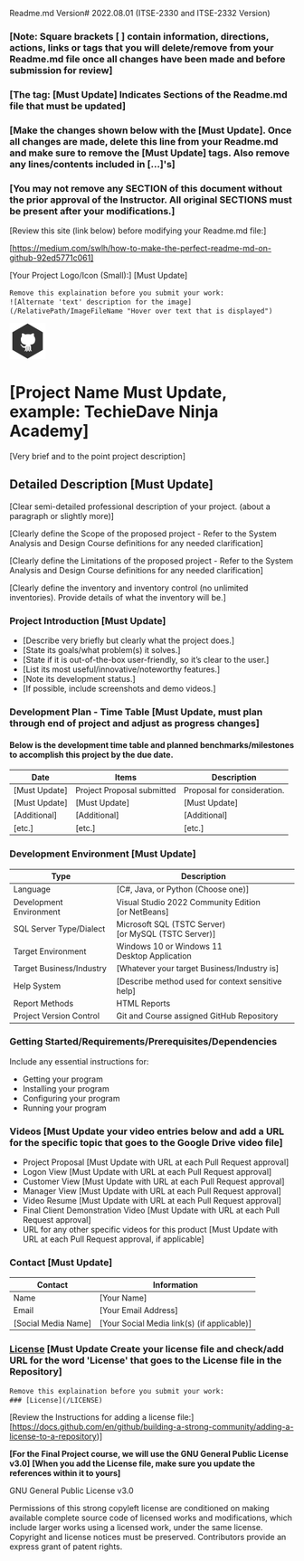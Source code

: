Readme.md Version# 2022.08.01 (ITSE-2330 and ITSE-2332 Version)

 
### [Note: Square brackets [ ] contain information, directions, actions, links or tags that you will delete/remove from your Readme.md file once all changes have been made and before submission for review]
### [The tag: [Must Update] Indicates Sections of the Readme.md file that must be updated]
### [Make the changes shown below with the [Must Update]. Once all changes are made, delete this line from your Readme.md and make sure to remove the [Must Update] tags. Also remove any lines/contents included in [...]'s]

### [You may not remove any SECTION of this document without the prior approval of the Instructor. All original SECTIONS must be present after your modifications.]

[Review this site (link below) before modifying your Readme.md file:]

[https://medium.com/swlh/how-to-make-the-perfect-readme-md-on-github-92ed5771c061]

[Your Project Logo/Icon (Small):] [Must Update]
```
Remove this explaination before you submit your work:
![Alternate 'text' description for the image](/RelativePath/ImageFileName "Hover over text that is displayed")
```

![Alternate 'text' description for the image](/Icons/OctoCat_SM.png "My Pet Octocat Logo")

# [Project Name Must Update, example: TechieDave Ninja Academy]
[Very brief and to the point project description]

## Detailed Description [Must Update]

[Clear semi-detailed professional description of your project. (about a paragraph or slightly more)]

[Clearly define the Scope of the proposed project - Refer to the System Analysis and Design Course definitions for any needed clarification]

[Clearly define the Limitations of the proposed project - Refer to the System Analysis and Design Course definitions for any needed clarification]

[Clearly define the inventory and inventory control (no unlimited inventories). Provide details of what the inventory will be.]


### Project Introduction [Must Update]  

- [Describe very briefly but clearly what the project does.]
- [State its goals/what problem(s) it solves.]
- [State if it is out-of-the-box user-friendly, so it’s clear to the user.]
- [List its most useful/innovative/noteworthy features.] 
- [Note its development status.]
- [If possible, include screenshots and demo videos.]

### Development Plan - Time Table [Must Update, must plan through end of project and adjust as progress changes]
#### Below is the development time table and planned benchmarks/milestones to accomplish this project by the due date.
Date | Items | Description
-----|-------------|--------------
[Must Update] | Project Proposal submitted | Proposal for consideration.
[Must Update] | [Must Update] | [Must Update]
[Additional] | [Additional] | [Additional]
[etc.] | [etc.] | [etc.]

### Development Environment [Must Update]

Type | Description
-----|-------------
Language | [C#, Java, or Python (Choose one)]
Development Environment | Visual Studio 2022 Community Edition<br>[or NetBeans]
SQL Server Type/Dialect | Microsoft SQL (TSTC Server)<br>[or MySQL (TSTC Server)]
Target Environment | Windows 10 or Windows 11 <br>Desktop Application
Target Business/Industry | [Whatever your target Business/Industry is]
Help System | [Describe method used for context sensitive help]
Report Methods | HTML Reports
Project Version Control | Git and Course assigned GitHub Repository

### Getting Started/Requirements/Prerequisites/Dependencies
Include any essential instructions for:
- Getting your program
- Installing your program
- Configuring your program
- Running your program

### Videos [Must Update your video entries below and add a URL for the specific topic that goes to the Google Drive video file]
- Project Proposal [Must Update with URL at each Pull Request approval]
- Logon View [Must Update with URL at each Pull Request approval]
- Customer View [Must Update with URL at each Pull Request approval]
- Manager View [Must Update with URL at each Pull Request approval]
- Video Resume [Must Update with URL at each Pull Request approval]
- Final Client Demonstration Video [Must Update with URL at each Pull Request approval]
- URL for any other specific videos for this product [Must Update with URL at each Pull Request approval, if applicable]

### Contact [Must Update]

Contact | Information
--------|------
Name | [Your Name]
Email | [Your Email Address]
[Social Media Name] | [Your Social Media link(s) (if applicable)]

### [License](/LICENSE) [Must Update Create your license file and check/add URL for the word 'License' that goes to the License file in the Repository]
```
Remove this explaination before you submit your work:
### [License](/LICENSE)
```

[Review the Instructions for adding a license file:]
[https://docs.github.com/en/github/building-a-strong-community/adding-a-license-to-a-repository)]

**[For the Final Project course, we will use the GNU General Public License v3.0]**
**[When you add the License file, make sure you update the references within it to yours]**

GNU General Public License v3.0

Permissions of this strong copyleft license are conditioned on making available complete source code of licensed works and modifications, which include larger works using a licensed work, under the same license. Copyright and license notices must be preserved. Contributors provide an express grant of patent rights.
